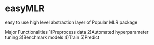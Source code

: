 # easyMLR
easy to use high level abstraction layer of Popular MLR package

Major Functionalities
1)Preprocess data
2)Automated hyperparameter tuning
3)Benchmark models
4)Train 
5)Predict

